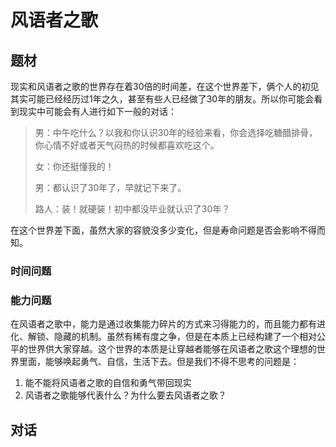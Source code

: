# 风语者之歌

## 题材

现实和风语者之歌的世界存在着30倍的时间差，在这个世界差下，俩个人的初见其实可能已经经历过1年之久，甚至有些人已经做了30年的朋友。所以你可能会看到现实中可能会有人进行如下一般的对话：

> 男：中午吃什么？以我和你认识30年的经验来看，你会选择吃糖醋排骨，你心情不好或者天气闷热的时候都喜欢吃这个。
>
> 女：你还挺懂我的！
>
> 男：都认识了30年了，早就记下来了。
>
> 路人：装！就硬装！初中都没毕业就认识了30年？



在这个世界差下面，虽然大家的容貌没多少变化，但是寿命问题是否会影响不得而知。

### 时间问题

### 能力问题

在风语者之歌中，能力是通过收集能力碎片的方式来习得能力的，而且能力都有进化、解锁、隐藏的机制。虽然有稀有度之争，但是在本质上已经构建了一个相对公平的世界供大家穿越。这个世界的本质是让穿越者能够在风语者之歌这个理想的世界里面，能够唤起勇气、自信，生活下去。但是我们不得不思考的问题是：

1. 能不能将风语者之歌的自信和勇气带回现实
2. 风语者之歌能够代表什么？为什么要去风语者之歌？

## 对话



